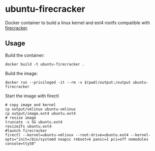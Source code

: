 # ubuntu-firecracker
Docker container to build a linux kernel and ext4 rootfs compatible with [firecracker](https://github.com/firecracker-microvm/firecracker).

## Usage
Build the container:
```shell
docker build -t ubuntu-firecracker .
```

Build the image:
```shell
docker run --privileged -it --rm -v $(pwd)/output:/output ubuntu-firecracker
```

Start the image with firectl
```shell
# copy image and kernel
cp output/vmlinux ubuntu-vmlinux
cp output/image.ext4 ubuntu.ext4
# resize image
truncate -s 5G ubuntu.ext4
resize2fs ubuntu.ext4
#launch firecracker
firectl --kernel=ubuntu-vmlinux --root-drive=ubuntu.ext4 --kernel-opts="init=/bin/systemd noapic reboot=k panic=1 pci=off nomodules console=ttyS0"
```